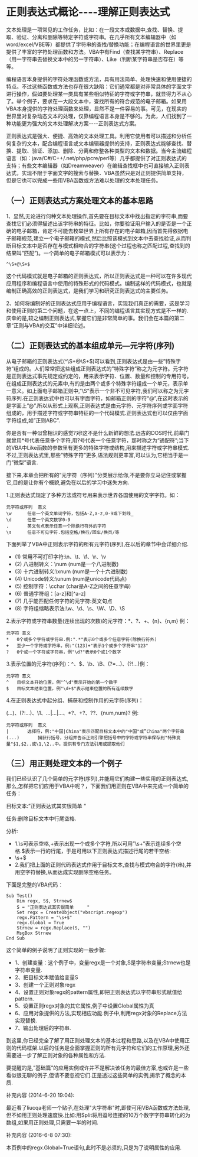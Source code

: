 # 正则表达式概论----理解正则表达式 #

文本处理是一项常见的工作任务，比如：在一段文本或数据中,查找、替换、提取、验证、分离和删除等特定字符或字符串。在几乎所有文本编辑器中（如word/excel/VBE等）都提供了字符串的查找/替换功能；在编程语言的世界里更是提供了丰富的字符处理函数和方法。VBA中有Find（查找某字符串）、Replace（用一字符串去替换文本中的另一字符串）、Like（判断某字符串是否存在）等等。

编程语言本身提供的字符处理函数或方法，具有用法简单、处理快速和使用便捷的特点。不过这些函数或方法也存在很大缺陷：它们通常都是对非常具体的字面文字进行操作，假如要处理某一类具有某些相似特征的字符或字符串，就显得力不从心了。举个例子，要求在一大段文本中，查找所有的符合规范的电子邮箱。如果用VBA本身提供的字符处理函数来处理，显然不是一件容易的事。可见，在现实的世界里对复杂动态文本的处理，仅靠编程语言本身是不够的。为此，人们找到了一种功能更为强大的文本处理解决方案----正则表达式方案。

正则表达式是强大、便捷、高效的文本处理工具。利用它使用者可以描述和分析任何复杂的文本，配合编程语言或文本编辑器提供的支持，正则表达式能够查找、替换、提取、验证、添加、删除、分离和修整各种类型的文本和数据。当今主流编程语言（如：java/C#/C++/.net/php/pcre/perl等）几乎都提供了对正则表达式的支持；有些文本编辑器（如Dreamweaver）在编辑查找框中也可直接输入正则表达式，实现不限于字面文字的搜索与替换．VBA虽然只是对正则提供简单支持，但是它也可以完成一些用VBA函数或方法难以处理的文本处理任务。

## （一）正则表达式方案处理文本的基本思路 ##

1、显然,无论进行何种文本处理操作,首先要在目标文本中找出指定的字符串,而要查找它们必须得描述出该字符串的特征。比如，你要验证用户输入的是否是一个正确的电子邮箱，肯定不可能去枚举世界上所有存在的电子邮箱,因而首先得依据电子邮箱规范,建立一个电子邮箱的模式,然后比照该模式到文本中去查找验证,从而判断目标文本中是否存在与模式相吻合的字符串(这个过程也称之匹配过程,查找到的结果叫”匹配”)。一个简单的电子邮箱模式可以表示为：

	^\S+@\S+$

这个代码模式就是电子邮箱的正则表达式，所以正则表达式是一种可以在许多现代应用程序和编程语言中使用的特殊形式的代码模式。编制这样的代码模式，也就是编制正确高效的正则表达式，是我们学习和研究正则表达式的主要任务。

2、如何将编制好的正则表达式应用于编程语言，实现我们真正的需要，这是学习和使用正则的第二个问题，在这一点上，不同的编程语言其实现方式是不一样的.庆幸的是,较之编制正则表达式,掌握它们是非常简单的事。我们会在本篇的第二章“正则与VBA的交互”中详细论述。

## （二）正则表达式的基本组成单元—元字符(序列) ##
从电子邮箱的正则表达式(^\S+@\S+$)可以看到,正则表达式是由一些”特殊字符”组成的。人们常常把这些组成正则表达式的”特殊字符”称之为元字符。元字符是正则表达式事先规定或约定的，用来表示字符、位置、数量和控制的专用符号。在组成正则表达式的元素中,有的是由两个或多个特殊字符组成一个单元，表示单一意义。如上面电子邮箱正则中,”\S”表示一个非不可见字符,我们可以称之为元字符序列.在正则表达式中也可以有字面字符，如邮箱正则的字符“@”,在这时表示的是字面上”@”.所以从形式上观察,正则表达式是由元字符、元字符序列或字面字符组成的，用于描述字符或字符串特征的一个代码模式.正则表达式也可以仅由字面字符组成,如”正则ABC”.

你是否有一种似曾相识的感觉?对!这不是什么新鲜的想法.远古的DOS时代,前辈门就曾用*号代表任意多个字符,用?号代表一个任意字符，那时称之为“通配符”;当下的VBA中Like函数的参数里有更多的特殊字符或结构,用来描述字符或字符串模式.不过,正则表达式里,那些”特殊字符”更多,语法规则更丰富,可以认为,它相当于是一门”微型”语言.

接下来,本章会把所有的”元字符（序列）”分类展示给你,不是要你立马记住或掌握它,目的是让你有个概貌,避免在以后的学习中迷失方向.

1.正则表达式规定了多种方法或符号用来表示世界各国使用的文字字符。如：

	元字符或序列	意义
	\w		任意一个英文单词字符，包括A-Z,a-z,0-9或下划线_
	\d		任意一个英文数字0-9
	.		英文句点表示任意一个除换行符外的字符
	\s		任意不可见字符.包括空格/换行/回车/换页/等

下面列举了VBA中正则表示字符的所有元字符(序列),在以后的章节中会详细介绍.

- (1)  常用不可打印字符:\n、\t、\f、\r、\v
- (2)  八进制转义：\num    (num是一个八进制数)
- (3)  十六进制转义:\xnum (num是一个十六进制数)
- (4)  Unicode转义:\unum  (num是unicode代码点)
- (5)  控制字符：\cchar  (char是A-Z之间的任意字母)
- (6)  普通字符组：[a-z]和[^a-z]
- (7)  几乎能匹配任何字符的元字符:英文句点
- (8)  字符组缩略表示法:\w、\d、\s、\W、\D、\S

2.表示字符或字符串数量(连续出现的次数)的元字符：*、?、+、{n}、{n,m} 例：

	元字符	意义
	*	0个或多个字符或字符串.例:".*"表示0个或多个任意字符(除换行符外)
	+	至少一个字符或字符串，例:"(123)+"表示1个或多个字符串"123"
	?	0个或一个字符或字符串，例"\d?"表示0个或1个数字

3.表示位置的元字符(序列)：^、$、\b、\B、(?=…)、(?!...)例：

	元字符	意义
	^	目标文本开始位置，例"^\d"表示开始的第一个数字
	$	目标文本结束位置。例"\d+$"表示结束位置的所有连续数字

4.在正则表达式中起分组、捕获和控制作用的元字符(序列)：

(…)、(?:…)、\1、…|…|…、*?、+?、??、{num,num}?
例:

	元字符或序列	意义
	|		选择符，例:"中国|China"表示匹配目标文本中的"中国"或”China"两个字符串
	(...)		捕获行括号，分组并告诉正则引擎把括号中的字符或字符串保存到"特殊变量"$1,$2..或\1,\2..中。提供有专门方法引用或提取他们
			
			

## （三）用正则处理文本的一个例子 ##
我们已经认识了几个简单的元字符(序列),并能用它们构建一些实用的正则表达式,那么,怎样把它们应用于VBA中呢？，下面我们用正则在VBA中来完成一个简单的任务：

目标文本:”正则表达式其实很简单     “

任务:删除目标文本中行尾空格.

分析:

- 1.\s可表示空格,+表示出现一个或多个字符,所以可用”\s+”表示连续多个空格.$表示一行的行尾，于是可用以下正则表达式描述行尾的若干空格:
- \s+$
- 2.我们把上面的正则代码表达式作用于目标文本,查找与模式吻合的字符(串),并用空字符替换,从而达成实现删除空格任务。

下面是完整的VBA代码：

	Sub Test()
	    Dim regx, S$, Strnew$
	    S = "正则表达式其实很简单     "
	    Set regx = CreateObject("vbscript.regexp")
	    regx.Pattern = "\s+$"
	    regx.Global = True
	    Strnew = regx.Replace(S, "")
	    MsgBox Strnew
	End Sub

这个简单的例子说明了正则实现的一般步骤:

- 1、创建变量：这个例子中，变量regx是一个对象,S是字符串变量;Strnew也是字符串变量.
- 2、把目标文本赋值给变量S
- 3、创建一个正则对象regx
- 4、设置正则对象regx的pattern属性,即把正则表达式以字符串形式赋值给pattern.
- 5、设置正则regx对象的其它属性,例子中设置Global属性为真
- 6、应用对象提供的方法,实现相应功能.例子中,利用regx对象的Replace方法实现替换.
- 7、输出处理后的字符串.

到这里,你已经完全了解了用正则处理文本的基本过程和思路,以及在VBA中使用正则的代码框架.以后的任务是全面掌握正则的所有元字符和它们的工作原理,另外还需要进一步了解正则对象的各种属性和方法.

要提醒的是,”基础篇”的应用实例或许并不是解决该任务的最佳方案,也或许是一些看似很无聊的例子,但请不要忽视它们.正是透过这些简单的实例,揭示了概念的本质.

补充内容 (2014-6-20 19:04):

最近看了liucqa老师一个贴子,在处理"大字符串"时,即使可用VBA函数或方法处理,但不如用正则处理速度快.比如:用Split将用逗号连接的10万个数字字符串转化的为数组,如果用正则处理,只需要一半的时间.

补充内容 (2016-6-8 07:30):

本页例中的regx.Global=True语句,此时不是必须的,只是为了说明属性的应用.



